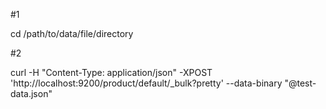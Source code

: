 #1

cd /path/to/data/file/directory

#2

curl -H "Content-Type: application/json" -XPOST 'http://localhost:9200/product/default/_bulk?pretty' --data-binary "@test-data.json"